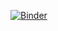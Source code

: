 [![Binder](https://mybinder.org/badge_logo.svg)](https://mybinder.org/v2/gh/jkingslake/subglacial-groundwater/HEAD)
